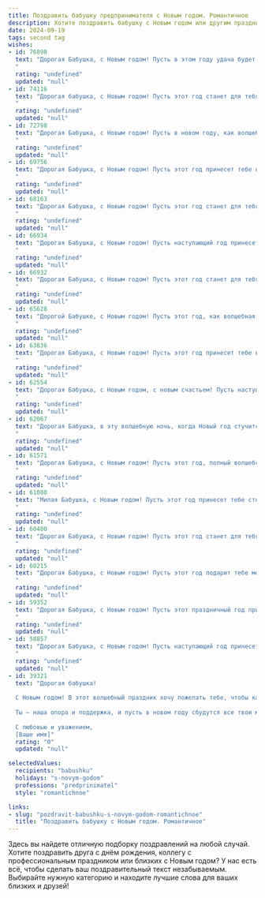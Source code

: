 ```yaml
---
title: Поздравить бабушку предпринимателя с Новым годом. Романтичное
description: Хотите поздравить бабушку с Новым годом или другим праздником? Наш ИИ создаст незабываемое поздравление, а вы обязательно выделитесь среди других.  
date: 2024-09-19
tags: second tag
wishes:
- id: 76898
  text: "Дорогая Бабушка, с Новым годом! Пусть в этом году удача будет твоей верной спутницей, а бизнес процветает как никогда! Желаю тебе волшебных мгновений, семейного тепла и безупречного здоровья!
  "
  rating: "undefined"
  updated: "null"
- id: 74116
  text: "Дорогая бабушка, с Новым годом! Пусть этот год станет для тебя временем новых надежд, ярких событий и, конечно же, процветания твоего любимого дела! Пусть каждая новая идея приносит радость и успех, а семейный уют согревает сердце. Здоровья тебе, счастья и всего самого доброго!
  "
  rating: "undefined"
  updated: "null"
- id: 72798
  text: "Дорогая Бабушка, с Новым годом! Пусть в новом году, как волшебные снежинки, на Вас падают удача, любовь и процветание! Пусть Ваш бизнес расцветает, как новогодняя елка, и приносит радость и покой. Желаю Вам крепкого здоровья, душевного тепла и незабываемых моментов счастья!
  "
  rating: "undefined"
  updated: "null"
- id: 69756
  text: "Дорогая Бабушка, с Новым годом! Пусть этот год принесет тебе нескончаемый поток вдохновения в твоём предпринимательском деле, а в душе —  тепло семейного уюта и безграничную любовь близких.
  "
  rating: "undefined"
  updated: "null"
- id: 68163
  text: "Дорогая Бабушка, с Новым годом! Пусть этот год станет для тебя волшебным, наполненным яркими красками, как твоё предпринимательское дарование, и волшебными мгновениями, согревающими сердце, как тепло домашнего очага. Желаю тебе крепкого здоровья, вдохновения, успехов в делах и, конечно же, невероятного счастья!
  "
  rating: "undefined"
  updated: "null"
- id: 66934
  text: "Дорогая Бабушка, с Новым годом! Пусть наступающий год принесет тебе волшебство, исполнение желаний и море счастья. Пусть твой предпринимательский талант расцветает с новой силой, а успехи вдохновляют тебя на новые свершения.
  "
  rating: "undefined"
  updated: "null"
- id: 66932
  text: "Дорогая Бабушка, с Новым годом! Пусть этот год станет для тебя волшебным, как заснеженная сказка, полная радости, любви и новых свершений! Пусть твоя предпринимательская душа найдет вдохновение в каждом моменте, а сердце согревается теплом близких.
  "
  rating: "undefined"
  updated: "null"
- id: 65628
  text: "Дорогой Бабушке, с Новым годом! Пусть этот год, как волшебная сказка, подарит тебе яркие моменты, исполнение желаний и бесконечную любовь. Пусть твой предпринимательский дух рвется ввысь, а успех и процветание – твои верные спутники. Здоровья, счастья и всех благ!
  "
  rating: "undefined"
  updated: "null"
- id: 63836
  text: "Дорогая Бабушка, с Новым годом! Пусть этот год принесет тебе волшебные моменты,  радость от каждого прожитого дня и теплые объятия любимых. Пусть твои предпринимательские мечты сбудутся, а бизнес процветает. Здоровья тебе, неисчерпаемой энергии и вдохновения!
  "
  rating: "undefined"
  updated: "null"
- id: 62554
  text: "Дорогая Бабушка, с Новым годом, с новым счастьем! Пусть наступающий год принесет тебе море радости, любви и благополучия. Пусть твоя предпринимательская жилка продолжает приносить плоды, а мечты сбываются одна за другой. Здоровья тебе крепкого, энергии неугасимой и всегда доброго света в твоих глазах!
  "
  rating: "undefined"
  updated: "null"
- id: 62067
  text: "Дорогая Бабушка, в эту волшебную ночь, когда Новый год стучится в наши сердца, я хочу пожелать тебе бесконечного счастья, любви, вдохновения и успехов в твоем предпринимательском деле. Пусть каждый день будет полон радости, а твоя душа всегда будет светла и чиста, как первый снег. С Новым годом!
  "
  rating: "undefined"
  updated: "null"
- id: 61571
  text: "Дорогая Бабушка, с Новым годом! Пусть этот год, полный волшебства и любви, принесет тебе новые идеи, вдохновение и процветание в твоем предпринимательстве. Желаю тебе крепкого здоровья, радости, тепла семейного очага и праздничного настроения каждый день!
  "
  rating: "undefined"
  updated: "null"
- id: 61080
  text: "Милая Бабушка, с Новым годом! Пусть этот год принесет тебе столько же сил и энергии, сколько ты вкладываешь в свое предприятие. Желаю тебе процветания, новых идей и вдохновения, чтобы ты продолжала строить свою яркую бизнес-империю. Пусть Новый год станет началом новых свершений и подарит тебе много радостных моментов, наполненных любовью и счастьем!
  "
  rating: "undefined"
  updated: "null"
- id: 60400
  text: "Дорогая Бабушка, с Новым годом! Пусть этот год станет для тебя временем волшебных мгновений, светлых надежд и успехов в твоих деловых начинаниях. Ты —  истинный предприниматель, с сильным духом и богатой фантазией. Пусть твоя работа приносит тебе радость и вдохновение, а каждый день будет наполнен любовью и заботой близких. Счастья тебе, Бабушка, в Новом году!
  "
  rating: "undefined"
  updated: "null"
- id: 60215
  text: "Дорогая Бабушка, с Новым годом! Пусть этот год подарит тебе море радостных мгновений, блеск в глазах и огонь в сердце. Твой неутомимый дух и предпринимательский талант вдохновляют всех вокруг, а твоя любовь – самый ценный подарок. Пусть Новый год будет наполнен любовью, здоровьем и процветанием!
  "
  rating: "undefined"
  updated: "null"
- id: 59352
  text: "Дорогая Бабушка, с Новым годом! Пусть этот праздничный год принесет тебе бесконечное вдохновение, процветание твоей предпринимательской жилке и безграничную радость от каждого прожитого дня.
  "
  rating: "undefined"
  updated: "null"
- id: 58857
  text: "Дорогая Бабушка, с Новым годом! Пусть наступающий год принесет тебе море любви, тепла и вдохновения, как чудесный рождественский снег - блестящую радость и надежду. Ты, как настоящий предприниматель, всегда полна энергии и новых идей, пусть же твои начинания в новом году принесут плоды, сладкие, как новогодний пряник, и яркие, как праздничные огни!
  "
  rating: "undefined"
  updated: "null"
- id: 39321
  text: "Дорогая бабушка!
  
  С Новым годом! В этот волшебный праздник хочу пожелать тебе, чтобы каждый день приносил радость и вдохновение, как блестящие огоньки на новогодней елке. Ты — мудрый предприниматель, и твоя сила вдохновляет не только меня, но и многих других. Пусть в твоей жизни будет столько же удач, сколько снега на зимней улице, а счастье и тепло всегда согревают твоё сердце.
  
  Ты — наша опора и поддержка, и пусть в новом году сбудутся все твои мечты, а каждый момент будет наполнен любовью и гармонией. Желаю здоровья, счастья и благополучия, чтобы твой бизнес процветал, а в жизни было больше ярких моментов, поделенных с теми, кто тебе дорог.
  
  С любовью и уважением,
  [Ваше имя]"
  rating: "0"
  updated: "null"

selectedValues:
  recipients: "babushku"
  holidays: "s-novym-godom"
  professions: "predprinimatel"
  style: "romantichnoe"

links:
- slug: "pozdravit-babushku-s-novym-godom-romantichnoe"
  title: "Поздравить бабушку с Новым годом. Романтичное"
---
```


Здесь вы найдете отличную подборку поздравлений на любой случай. 
Хотите поздравить друга с днём рождения, коллегу с профессиональным праздником или близких с Новым годом? У нас есть всё, чтобы сделать ваш поздравительный текст незабываемым. Выбирайте нужную категорию и находите лучшие слова для ваших близких и друзей!
